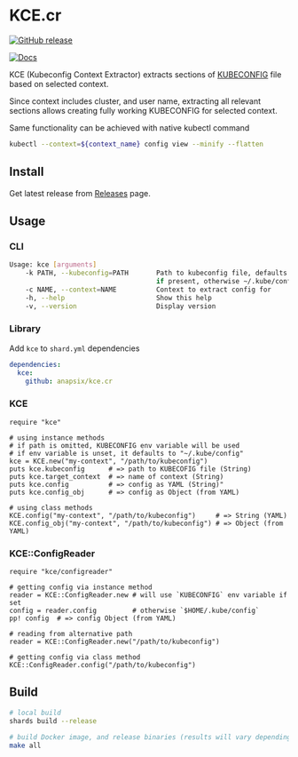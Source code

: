 # KCE.cr

[![GitHub release](https://img.shields.io/github/v/release/anapsix/kce.cr.svg)][2]

[![Docs](https://img.shields.io/badge/docs-available-brightgreen.svg)](<LINK-TO-YOUR-DOCUMENTATION>)

KCE (Kubeconfig Context Extractor) extracts sections of [KUBECONFIG][1] file based on selected context.

Since context includes cluster, and user name, extracting all relevant sections allows creating fully working KUBECONFIG for selected context.

Same functionality can be achieved with native kubectl command

```sh
kubectl --context=${context_name} config view --minify --flatten
```

## Install

Get latest release from [Releases][2] page.

## Usage

### CLI

```sh
Usage: kce [arguments]
    -k PATH, --kubeconfig=PATH       Path to kubeconfig file, defaults to KUBECONFIG env value,
                                     if present, otherwise ~/.kube/config
    -c NAME, --context=NAME          Context to extract config for
    -h, --help                       Show this help
    -v, --version                    Display version
```

### Library

Add `kce` to `shard.yml` dependencies
```yaml
dependencies:
  kce:
    github: anapsix/kce.cr
```

### KCE
```crystal
require "kce"

# using instance methods
# if path is omitted, KUBECONFIG env variable will be used
# if env variable is unset, it defaults to "~/.kube/config"
kce = KCE.new("my-context", "/path/to/kubeconfig")
puts kce.kubeconfig      # => path to KUBECOFIG file (String)
puts kce.target_context  # => name of context (String)
puts kce.config          # => config as YAML (String)"
puts kce.config_obj      # => config as Object (from YAML)

# using class methods
KCE.config("my-context", "/path/to/kubeconfig")     # => String (YAML)
KCE.config_obj("my-context", "/path/to/kubeconfig") # => Object (from YAML)
```

### KCE::ConfigReader
```crystal
require "kce/configreader"

# getting config via instance method
reader = KCE::ConfigReader.new # will use `KUBECONFIG` env variable if set
config = reader.config         # otherwise `$HOME/.kube/config`
pp! config  # => config Object (from YAML)

# reading from alternative path
reader = KCE::ConfigReader.new("/path/to/kubeconfig")

# getting config via class method
KCE::ConfigReader.config("/path/to/kubeconfig")
```

## Build

```sh
# local build
shards build --release

# build Docker image, and release binaries (results will vary depending on your )
make all
```


[ Link Reference ]::
[1]: https://kubernetes.io/docs/tasks/access-application-cluster/configure-access-multiple-clusters/#define-clusters-users-and-contexts
[2]: https://github.com/anapsix/kce.cr/releases
